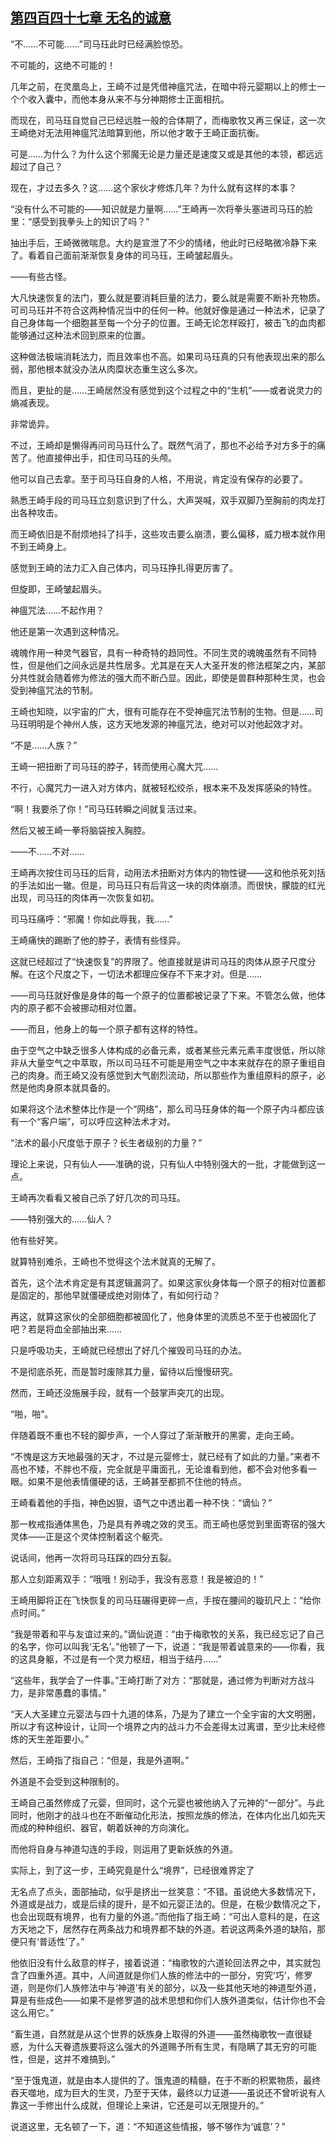 ## [第四百四十七章 无名的诚意](https://www.xxbiquge.com/11_11207/9199564.html)


  “不……不可能……”司马珏此时已经满脸惊恐。

  不可能的，这绝不可能的！

  几年之前，在灵凰岛上，王崎不过是凭借神瘟咒法，在暗中将元婴期以上的修士一个个收入囊中，而他本身从来不与分神期修士正面相抗。

  而现在，司马珏自觉自己已经远胜一般的合体期了，而梅歌牧又再三保证，这一次王崎绝对无法用神瘟咒法暗算到他，所以他才敢于王崎正面抗衡。

  可是……为什么？为什么这个邪魔无论是力量还是速度又或是其他的本领，都远远超过了自己？

  现在，才过去多久？这……这个家伙才修炼几年？为什么就有这样的本事？

  “没有什么不可能的——知识就是力量啊……”王崎再一次将拳头塞进司马珏的脸里：“感受到我拳头上的知识了吗？”

  抽出手后，王崎微微喘息。大约是宣泄了不少的情绪，他此时已经略微冷静下来了。看着自己面前渐渐恢复身体的司马珏，王崎皱起眉头。

  ——有些古怪。

  大凡快速恢复的法门，要么就是要消耗巨量的法力，要么就是需要不断补充物质。可司马珏并不符合这两种情况当中的任何一种。他就好像是通过一种法术，记录了自己身体每一个细胞甚至每一个分子的位置。王崎无论怎样殴打，被击飞的血肉都能够通过这种法术回到原来的位置。

  这种做法极端消耗法力，而且效率也不高。如果司马珏真的只有他表现出来的那么弱，那他根本就没办法从肉糜状态重生这么多次。

  而且，更扯的是……王崎居然没有感觉到这个过程之中的“生机”——或者说灵力的熵减表现。

  非常诡异。

  不过，王崎却是懒得再问司马珏什么了。既然气消了，那也不必给予对方多于的痛苦了。他直接伸出手，扣住司马珏的头颅。

  他可以自己去拿。至于司马珏自身的人格，不用说，肯定没有保存的必要了。

  熟悉王崎手段的司马珏立刻意识到了什么，大声哭喊，双手双脚乃至胸前的肉龙打出各种攻击。

  而王崎依旧是不耐烦地抖了抖手，这些攻击要么崩溃，要么偏移，威力根本就作用不到王崎身上。

  感觉到王崎的法力汇入自己体内，司马珏挣扎得更厉害了。

  但旋即，王崎皱起眉头。

  神瘟咒法……不起作用？

  他还是第一次遇到这种情况。

  魂魄作用一种灵气器官，具有一种奇特的趋同性。不同生灵的魂魄虽然有不同特性，但是他们之间永远是共性居多。尤其是在天人大圣开发的修法框架之内，某部分共性就会随着修为修法的强大而不断凸显。因此，即使是兽群种那种生灵，也会受到神瘟咒法的节制。

  王崎也知晓，以宇宙的广大，很有可能存在不受神瘟咒法节制的生物。但是……司马珏明明是个神州人族，这方天地发源的神瘟咒法，绝对可以对他起效才对。

  “不是……人族？”

  王崎一把扭断了司马珏的脖子，转而使用心魔大咒……

  不行，心魔咒力一进入对方体内，就被轻松绞杀，根本来不及发挥感染的特性。

  “啊！我要杀了你！”司马珏转瞬之间就复活过来。

  然后又被王崎一拳将脑袋按入胸腔。

  ——不……不对……

  王崎再次按住司马珏的后背，动用法术扭断对方体内的物性键——这和他杀死刘括的手法如出一辙。但是，司马珏只有后背这一块的肉体崩溃。而很快，朦胧的红光出现，司马珏的肉体再一次恢复如初。

  司马珏痛呼：“邪魔！你如此辱我，我……”

  王崎痛快的踢断了他的脖子，表情有些怪异。

  这就已经超过了“快速恢复”的界限了。他直接就是讲司马珏的肉体从原子尺度分解。在这个尺度之下，一切法术都理应保存不下来才对。但是……

  ——司马珏就好像是身体的每一个原子的位置都被记录了下来。不管怎么做，他体内的原子都不会被挪动相对位置。

  ——而且，他身上的每一个原子都有这样的特性。

  由于空气之中缺乏很多人体构成的必备元素，或者某些元素元素丰度很低，所以除非从大量空气之中萃取，所以司马珏不可能是用空气之中本来就存在的原子重组自己的肉身。而王崎又没有感觉到大气剧烈流动，所以那些作为重组原料的原子，必然是他肉身原本就具备的。

  如果将这个法术整体比作是一个“网络”，那么司马珏身体的每一个原子内斗都应该有一个“客户端”，可以呼应这种法术才对。

  “法术的最小尺度低于原子？长生者级别的力量？”

  理论上来说，只有仙人——准确的说，只有仙人中特别强大的一批，才能做到这一点。

  王崎再次看看又被自己杀了好几次的司马珏。

  ——特别强大的……仙人？

  他有些好笑。

  就算特别难杀，王崎也不觉得这个法术就真的无解了。

  首先，这个法术肯定是有其逻辑漏洞了。如果这家伙身体每一个原子的相对位置都是固定的，那他早就僵硬成绝对刚体了，有如何行动？

  再这，就算这家伙的全部细胞都被固化了，他身体里的流质总不至于也被固化了吧？若是将血全部抽出来……

  只是呼吸功夫，王崎就已经想出了好几个摧毁司马珏的办法。

  不是彻底杀死，而是暂时废除其力量，留待以后慢慢研究。

  然而，王崎还没施展手段，就有一个鼓掌声突兀的出现。

  “啪，啪”。

  伴随着既不重也不轻的脚步声，一个人穿过了渐渐散开的黑雾，走向王崎。

  “不愧是这方天地最强的天才，不过是元婴修士，就已经有了如此的力量。”来者不高也不矮，不胖也不瘦，完全就是平庸面孔，无论谁看到他，都不会对他多看一眼。如果不是他表情僵硬的话，王崎甚至都抓不住他的特点。

  王崎看着他的手指，神色凶狠，语气之中透出着一种不快：“谪仙？”

  那一枚戒指通体黑色，乃是具有养魂之效的灵玉。而王崎也感觉到里面寄宿的强大灵体——正是这个灵体控制着这个躯壳。

  说话间，他再一次将司马珏踩的四分五裂。

  那人立刻距离双手：“哦哦！别动手，我没有恶意！我是被迫的！”

  王崎用脚将正在飞快恢复的司马珏碾得更碎一点，手按在腰间的璇玑尺上：“给你点时间。”

  “我是带着和平与友谊过来的。”谪仙说道：“由于梅歌牧的关系，我已经忘记了自己的名字，你可以叫我‘无名’。”他顿了一下，说道：“我是带着诚意来的——你看，我的这具身躯，不过是有一个灵力枢纽，相当于结丹……”

  “这些年，我学会了一件事。”王崎打断了对方：“那就是，通过修为判断对方战斗力，是非常愚蠢的事情。”

  “天人大圣建立元婴法与四十九道的体系，乃是为了建立一个全宇宙的大文明圈，所以才有这种设计，让同一个境界之内的战斗力不会差得太过离谱，至少比未经修炼的天生差距要小。”

  然后，王崎指了指自己：“但是，我是外道啊。”

  外道是不会受到这种限制的。

  王崎自己虽然修成了元婴，但同时，这个元婴也被他纳入了元神的“一部分”。与此同时，他刚才的战斗也在不断催动化形法，按照龙族的修法，在体内化出几如先天而成的种种组织、器官，朝着妖神的方向演化。

  而他将自身与神道勾连的手段，则运用了更新妖族的外道。

  实际上，到了这一步，王崎究竟是什么“境界”，已经很难界定了

  无名点了点头，面部抽动，似乎是挤出一丝笑意：“不错。虽说绝大多数情况下，外道或是战力，或是后续的提升，是不如元婴正法的。但是，在极少数情况之下，也会出现既有境界，也有力量的外道。”而他指了指王崎：“可出人意料的是，在这方天地之下，居然存在两条战力和境界都不缺的外道。若说这两条外道的缺陷，那便只有‘普适性’了。”

  他依旧没有什么敌意的样子，接着说道：“梅歌牧的六道轮回法界之中，其实就包含了四重外道。其中，人间道就是你们人族的修法中的一部分，穷究‘巧’，修罗道，则是你们人族修法中与‘神道’有关的部分，以及一些其他天地的神道型外道，算是有些成色——如果不是修罗道的战术思想和你们人族外道类似，估计你也不会这么用它。”

  “畜生道，自然就是从这个世界的妖族身上取得的外道——虽然梅歌牧一直很疑惑，为什么天眷遗族要将这么强大的外道赐予所有生灵，有隐瞒了其无穷的可能性，但是，这并不难搞到。”

  “至于饿鬼道，就是由本人提供的了。饿鬼道的精髓，在于不断的积累物质，最终吞天噬地，成为巨大的生灵，乃至于天体，最终以力证道——虽说还不曾听说有人靠这一手修出什么成就，但理论上来讲，它还是可以无限提升的。”

  说道这里，无名顿了一下，道：“不知道这些情报，够不够作为‘诚意’？”
